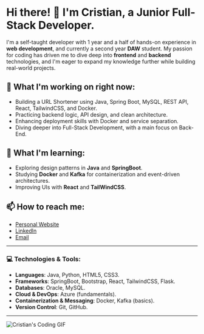 # Hi there! 👋 I'm Cristian, a Junior Full-Stack Developer.

I'm a self-taught developer with 1 year and a half of hands-on experience in **web development**, and currently a second year **DAW** student. My passion for coding has driven me to dive deep into **frontend** and **backend** technologies, and I'm eager to expand my knowledge further while building real-world projects.

## 🚀 What I'm working on right now:
- Building a URL Shortener using Java, Spring Boot, MySQL, REST API, React, TailwindCSS, and Docker.
- Practicing backend logic, API design, and clean architecture.
- Enhancing deployment skills with Docker and service separation.
- Diving deeper into Full-Stack Development, with a main focus on Back-End.

## 🌱 What I'm learning:
- Exploring design patterns in **Java** and **SpringBoot**.
- Studying **Docker** and **Kafka** for containerization and event-driven architectures.
- Improving UIs with **React** and **TailWindCSS**.

## 📫 How to reach me:
- [Personal Website](https://cristian-morano.vercel.app/)
- [LinkedIn](https://www.linkedin.com/in/cristianmoranorodriguez)
- [Email](mailto:cristian.morano@hotmail.com)

---

### 💻 Technologies & Tools:

- **Languages**: Java, Python, HTML5, CSS3.
- **Frameworks**: SpringBoot, Bootstrap, React, TailwindCSS, Flask.
- **Databases**: Oracle, MySQL.
- **Cloud & DevOps**: Azure (fundamentals).
- **Containerization & Messaging**: Docker, Kafka (basics).
- **Version Control**: Git, GitHub.

---

![Cristian's Coding GIF](https://media.tenor.com/K7KPyRmZs2wAAAAM/keyboard-fast-typing.gif)
